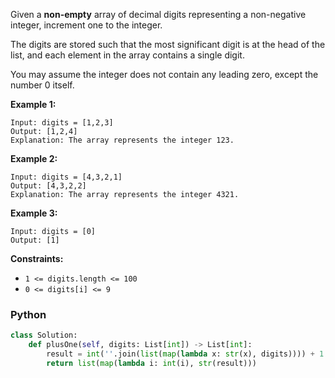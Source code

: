 Given a  **non-empty**  array of decimal digits representing a non-negative integer, increment one to the integer.

The digits are stored such that the most significant digit is at the head of the list, and each element in the array contains a single digit.

You may assume the integer does not contain any leading zero, except the number 0 itself.

**Example 1:**
```
Input: digits = [1,2,3]
Output: [1,2,4]
Explanation: The array represents the integer 123.
```

**Example 2:**
```
Input: digits = [4,3,2,1]
Output: [4,3,2,2]
Explanation: The array represents the integer 4321.
```

**Example 3:**
```
Input: digits = [0]
Output: [1]
```

**Constraints:**

-   `1 <= digits.length <= 100`
-   `0 <= digits[i] <= 9`


### Python
```python
class Solution:
    def plusOne(self, digits: List[int]) -> List[int]:
        result = int(''.join(list(map(lambda x: str(x), digits)))) + 1
        return list(map(lambda i: int(i), str(result)))
```